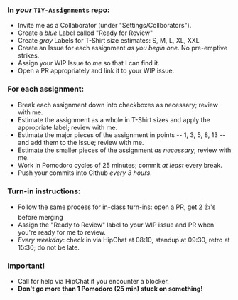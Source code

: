### In _your_ `TIY-Assignments` repo:

* Invite me as a Collaborator (under "Settings/Collborators").
* Create a _blue_ Label called "Ready for Review"
* Create _gray_ Labels for T-Shirt size estimates: S, M, L, XL, XXL
* Create an Issue for each assignment _as you begin one_. No pre-emptive strikes.
* Assign your WIP Issue to _me_ so that I can find it.
* Open a PR appropriately and link it to your WIP issue.

### For each assignment:

* Break each assignment down into checkboxes as necessary; review with me.
* Estimate the assignment as a whole in T-Shirt sizes and apply the appropriate label; review with me.
* Estimate the major pieces of the assignment in points -- 1, 3, 5, 8, 13 -- and add them to the Issue; review with me.
* Estimate the smaller pieces of the assignment _as necessary_; review with me.
* Work in Pomodoro cycles of 25 minutes; commit _at least_ every break.
* Push your commits into Github _every 3 hours_.

### Turn-in instructions:

* Follow the same process for in-class turn-ins: open a PR, get 2 :+1:'s before merging
* Assign the "Ready to Review" label to your WIP issue and PR when you're ready for me to review.
* _Every weekday_: check in via HipChat at 08:10, standup at 09:30, retro at 15:30; do not be late.

### Important!

* Call for help via HipChat if you encounter a blocker. 
* **Don't go more than 1 Pomodoro (25 min) stuck on something!**
